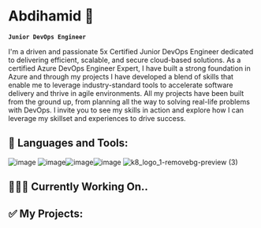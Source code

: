 # Abdihamid 👋
**`Junior DevOps Engineer`**

I'm a driven and passionate 5x Certified Junior DevOps Engineer dedicated to delivering efficient, scalable, and secure cloud-based solutions. As a certified Azure DevOps Engineer Expert, I have built a strong foundation in Azure and through my projects I have developed a blend of skills that enable me to leverage industry-standard tools to accelerate software delivery and thrive in agile environments. All my projects have been built from the ground up, from planning all the way to solving real-life problems with DevOps. I invite you to see my skills in action and explore how I can leverage my skillset and experiences to drive success.

## **🧰 Languages and Tools:**





![image](https://github.com/CloudHirsi/CloudHirsi/assets/153539293/2e984830-ccb1-429e-94c6-eeaf3e0b652c)
![image](https://github.com/CloudHirsi/CloudHirsi/assets/153539293/b8f2b64f-97ff-4f56-8b75-df2a5adcd5d4)![image](https://github.com/CloudHirsi/CloudHirsi/assets/153539293/fe4d5fca-8fb4-4bce-924b-000776de8977)![image](https://github.com/CloudHirsi/CloudHirsi/assets/153539293/3396cf7c-c12c-4a84-878e-5ff1c1fdc6fd) ![k8_logo_1-removebg-preview (3)](https://github.com/CloudHirsi/CloudHirsi/assets/153539293/6902aef3-507f-4c5c-b812-f620f554632a)                            
 


## **👨🏾‍💻 Currently Working On..**




## **✅ My Projects:**
